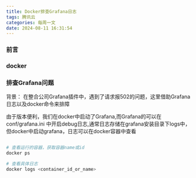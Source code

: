 ```yaml
---
title: Docker排查Grafana日志
tags: 腾讯云
categories: 每周一文
date: 2024-08-11 16:31:54
---
```



### 前言


### docker 



### 排查Grafana问题  

背景： 在整合公司Grafana插件中，遇到了请求报502的问题，这里借助Grafana日志以及docker命令来排障

由于版本便利，我们在docker中启动了Grafana,而Grafana的可以在conf/grafana.ini 中开启debug日志,通常日志存储在grafana安装目录下logs中，但docker中启动grafana，日志可以在docker容器中查看

```sh

# 查看运行的容器，获取容器name或id
docker ps 

# 查看具体日志
docker logs <container_id_or_name>

```


